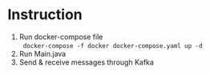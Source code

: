 <h1>Instruction</h1>
<ol>
  <li>
    Run docker-compose file
    <br>
    <code> docker-compose -f docker docker-compose.yaml up -d </code>
  </li>
  <li>
    Run Main.java
  </li>
  <li>
    Send & receive messages through Kafka
  </li>
</ol>
